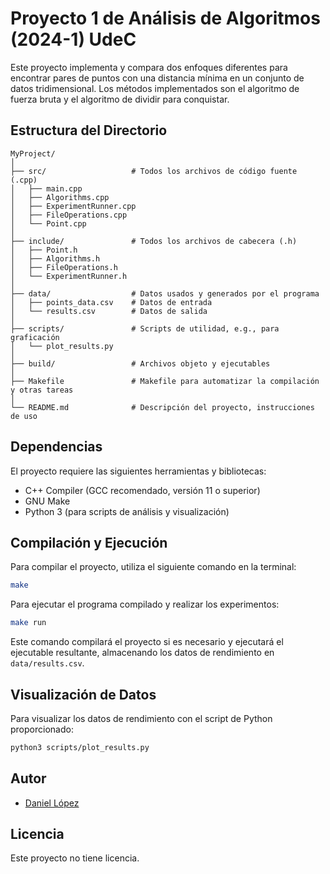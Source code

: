 # Proyecto 1 de Análisis de Algoritmos (2024-1) UdeC

Este proyecto implementa y compara dos enfoques diferentes para encontrar pares de puntos con una distancia mínima en un conjunto de datos tridimensional. Los métodos implementados son el algoritmo de fuerza bruta y el algoritmo de dividir para conquistar.

## Estructura del Directorio

```
MyProject/
│
├── src/                   # Todos los archivos de código fuente (.cpp)
│   ├── main.cpp
│   ├── Algorithms.cpp
│   ├── ExperimentRunner.cpp
│   ├── FileOperations.cpp
│   └── Point.cpp
│
├── include/               # Todos los archivos de cabecera (.h)
│   ├── Point.h
│   ├── Algorithms.h
│   ├── FileOperations.h
│   └── ExperimentRunner.h
│
├── data/                  # Datos usados y generados por el programa
│   ├── points_data.csv    # Datos de entrada
│   └── results.csv        # Datos de salida
│
├── scripts/               # Scripts de utilidad, e.g., para graficación
│   └── plot_results.py
│
├── build/                 # Archivos objeto y ejecutables
│
├── Makefile               # Makefile para automatizar la compilación y otras tareas
│
└── README.md              # Descripción del proyecto, instrucciones de uso
```

## Dependencias

El proyecto requiere las siguientes herramientas y bibliotecas:

- C++ Compiler (GCC recomendado, versión 11 o superior)
- GNU Make
- Python 3 (para scripts de análisis y visualización)

## Compilación y Ejecución

Para compilar el proyecto, utiliza el siguiente comando en la terminal:

```bash
make
```

Para ejecutar el programa compilado y realizar los experimentos:

```bash
make run
```

Este comando compilará el proyecto si es necesario y ejecutará el ejecutable resultante, almacenando los datos de rendimiento en `data/results.csv`.

## Visualización de Datos

Para visualizar los datos de rendimiento con el script de Python proporcionado:

```bash
python3 scripts/plot_results.py
```


## Autor

- [Daniel López](https://github.com/Primo18)

## Licencia

Este proyecto no tiene licencia.



